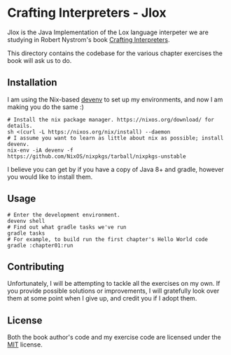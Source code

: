 # Crafting Interpreters - Jlox

Jlox is the Java Implementation of the Lox language interpeter we are studying
in Robert Nystrom's book [Crafting
Interpreters](https://craftinginterpreters.com/).

This directory contains the codebase for the various chapter exercises the book
will ask us to do.

## Installation

I am using the Nix-based [devenv](https://devenv.sh) to set up my environments,
and now I am making you do the same :)

    # Install the nix package manager. https://nixos.org/download/ for details.
    sh <(curl -L https://nixos.org/nix/install) --daemon
    # I assume you want to learn as little about nix as possible; install devenv.
    nix-env -iA devenv -f https://github.com/NixOS/nixpkgs/tarball/nixpkgs-unstable

I believe you can get by if you have a copy of Java 8+ and gradle, however you would
like to install them.

## Usage

    # Enter the development environment.
    devenv shell
    # Find out what gradle tasks we've run
    gradle tasks
    # For example, to build run the first chapter's Hello World code
    gradle :chapter01:run

## Contributing

Unfortunately, I will be attempting to tackle all the exercises on my own. If
you provide possible solutions or improvements, I will gratefully look over them
at some point when I give up, and credit you if I adopt them.

## License

Both the book author's code and my exercise code are licensed under the
[MIT](https://choosealicense.com/licenses/mit/) license.
